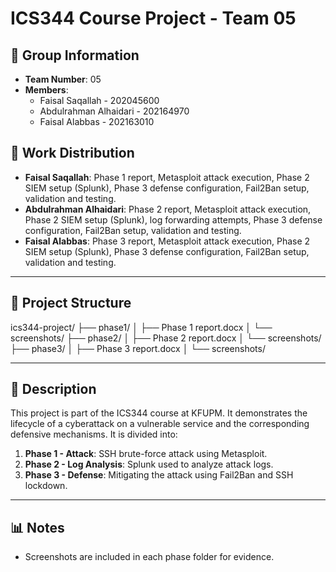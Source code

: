 # ICS344 Course Project - Team 05

## 👥 Group Information
- **Team Number**: 05
- **Members**:
  - Faisal Saqallah - 202045600
  - Abdulrahman Alhaidari - 202164970
  - Faisal Alabbas - 202163010

## 🧩 Work Distribution
- **Faisal Saqallah**: Phase 1 report, Metasploit attack execution, Phase 2 SIEM setup (Splunk), Phase 3 defense configuration, Fail2Ban setup, validation and testing.
- **Abdulrahman Alhaidari**: Phase 2 report, Metasploit attack execution, Phase 2 SIEM setup (Splunk), log forwarding attempts, Phase 3 defense configuration, Fail2Ban setup, validation and testing.
- **Faisal Alabbas**: Phase 3 report, Metasploit attack execution, Phase 2 SIEM setup (Splunk), Phase 3 defense configuration, Fail2Ban setup, validation and testing.

---

## 📁 Project Structure
ics344-project/
├── phase1/
│   ├── Phase 1 report.docx
│   └── screenshots/
├── phase2/
│   ├── Phase 2 report.docx
│   └── screenshots/
├── phase3/
│   ├── Phase 3 report.docx
│   └── screenshots/

---

## 📝 Description

This project is part of the ICS344 course at KFUPM. It demonstrates the lifecycle of a cyberattack on a vulnerable service and the corresponding defensive mechanisms. It is divided into:

1. **Phase 1 - Attack**: SSH brute-force attack using Metasploit.
2. **Phase 2 - Log Analysis**: Splunk used to analyze attack logs.
3. **Phase 3 - Defense**: Mitigating the attack using Fail2Ban and SSH lockdown.

---

## 📊 Notes

- Screenshots are included in each phase folder for evidence.
